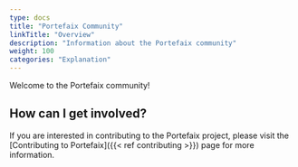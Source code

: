 ```yaml
---
type: docs
title: "Portefaix Community"
linkTitle: "Overview"
description: "Information about the Portefaix community"
weight: 100
categories: "Explanation"
---
```


Welcome to the Portefaix community!

## How can I get involved?

If you are interested in contributing to the Portefaix project, please visit the [Contributing to Portefaix]({{< ref contributing >}}) page for more information.

